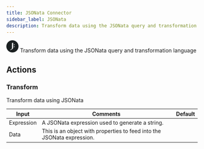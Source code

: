 ```yaml
---
title: JSONata Connector
sidebar_label: JSONata
description: Transform data using the JSONata query and transformation language
---
```


![JSONata](./assets/jso-nata.png#connector-icon)
Transform data using the JSONata query and transformation language

## Actions

### Transform

Transform data using JSONata

| Input      | Comments                                                               | Default |
| ---------- | ---------------------------------------------------------------------- | ------- |
| Expression | A JSONata expression used to generate a string.                        |         |
| Data       | This is an object with properties to feed into the JSONata expression. |         |
